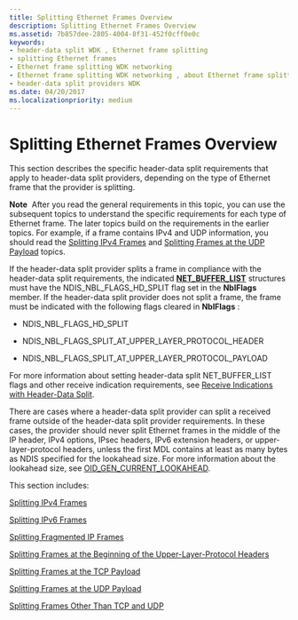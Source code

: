 ```yaml
---
title: Splitting Ethernet Frames Overview
description: Splitting Ethernet Frames Overview
ms.assetid: 7b857dee-2805-4004-8f31-452f0cff0e0c
keywords:
- header-data split WDK , Ethernet frame splitting
- splitting Ethernet frames
- Ethernet frame splitting WDK networking
- Ethernet frame splitting WDK networking , about Ethernet frame splitting
- header-data split providers WDK
ms.date: 04/20/2017
ms.localizationpriority: medium
---
```


# Splitting Ethernet Frames Overview

This section describes the specific header-data split requirements that apply to header-data split providers, depending on the type of Ethernet frame that the provider is splitting.

**Note**  After you read the general requirements in this topic, you can use the subsequent topics to understand the specific requirements for each type of Ethernet frame. The later topics build on the requirements in the earlier topics. For example, if a frame contains IPv4 and UDP information, you should read the [Splitting IPv4 Frames](splitting-ipv4-frames.md) and [Splitting Frames at the UDP Payload](splitting-frames-at-the-udp-payload.md) topics.

 

If the header-data split provider splits a frame in compliance with the header-data split requirements, the indicated [**NET\_BUFFER\_LIST**](/windows-hardware/drivers/ddi/ndis/ns-ndis-_net_buffer_list) structures must have the NDIS\_NBL\_FLAGS\_HD\_SPLIT flag set in the **NblFlags** member. If the header-data split provider does not split a frame, the frame must be indicated with the following flags cleared in **NblFlags** :

-   NDIS\_NBL\_FLAGS\_HD\_SPLIT

-   NDIS\_NBL\_FLAGS\_SPLIT\_AT\_UPPER\_LAYER\_PROTOCOL\_HEADER

-   NDIS\_NBL\_FLAGS\_SPLIT\_AT\_UPPER\_LAYER\_PROTOCOL\_PAYLOAD

For more information about setting header-data split NET\_BUFFER\_LIST flags and other receive indication requirements, see [Receive Indications with Header-Data Split](receive-indications-with-header-data-split.md).

There are cases where a header-data split provider can split a received frame outside of the header-data split provider requirements. In these cases, the provider should never split Ethernet frames in the middle of the IP header, IPv4 options, IPsec headers, IPv6 extension headers, or upper-layer-protocol headers, unless the first MDL contains at least as many bytes as NDIS specified for the lookahead size. For more information about the lookahead size, see [OID\_GEN\_CURRENT\_LOOKAHEAD](./oid-gen-current-lookahead.md).

This section includes:

[Splitting IPv4 Frames](splitting-ipv4-frames.md)

[Splitting IPv6 Frames](splitting-ipv6-frames.md)

[Splitting Fragmented IP Frames](splitting-fragmented-ip-frames.md)

[Splitting Frames at the Beginning of the Upper-Layer-Protocol Headers](splitting-frames-at-the-beginning-of-the-upper-layer-protocol-headers.md)

[Splitting Frames at the TCP Payload](splitting-frames-at-the-tcp-payload.md)

[Splitting Frames at the UDP Payload](splitting-frames-at-the-udp-payload.md)

[Splitting Frames Other Than TCP and UDP](splitting-frames-other-than-tcp-and-udp.md)

 

